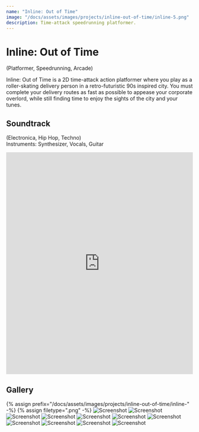 ```yaml
---
name: "Inline: Out of Time"
image: "/docs/assets/images/projects/inline-out-of-time/inline-5.png"
description: Time-attack speedrunning platformer.
---
```


# Inline: Out of Time

(Platformer, Speedrunning, Arcade)

Inline: Out of Time is a 2D time-attack action platformer where you play as a roller-skating delivery person in a retro-futuristic 90s inspired city. You must complete your delivery routes as fast as possible to appease your corporate overlord, while still finding time to enjoy the sights of the city and your tunes.

## Soundtrack
(Electronica, Hip Hop, Techno)\
Instruments: Synthesizer, Vocals, Guitar
<iframe width="100%" height="600" scrolling="no" frameborder="no" allow="autoplay" src="https://w.soundcloud.com/player/?url=https%3A//api.soundcloud.com/playlists/1684824804&color=%23e7091f&auto_play=false&hide_related=false&show_comments=true&show_user=true&show_reposts=false&show_teaser=true"></iframe>

## Gallery
{% assign prefix="/docs/assets/images/projects/inline-out-of-time/inline-" -%}
{% assign filetype=".png" -%}
<img src="{{prefix}}1{{filetype}}" alt="Screenshot">
<img src="{{prefix}}2{{filetype}}" alt="Screenshot">
<img src="{{prefix}}3{{filetype}}" alt="Screenshot">
<img src="{{prefix}}4{{filetype}}" alt="Screenshot">
<img src="{{prefix}}5{{filetype}}" alt="Screenshot">
<img src="{{prefix}}6{{filetype}}" alt="Screenshot">
<img src="{{prefix}}7{{filetype}}" alt="Screenshot">
<img src="{{prefix}}8{{filetype}}" alt="Screenshot">
<img src="{{prefix}}9{{filetype}}" alt="Screenshot">
<img src="{{prefix}}10{{filetype}}" alt="Screenshot">
<img src="{{prefix}}menu{{filetype}}" alt="Screenshot">